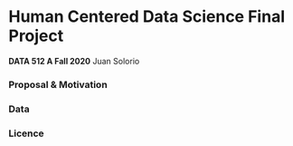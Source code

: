 # Human Centered Data Science Final Project
**DATA 512 A Fall 2020** 
Juan Solorio

### Proposal & Motivation


### Data


### Licence


